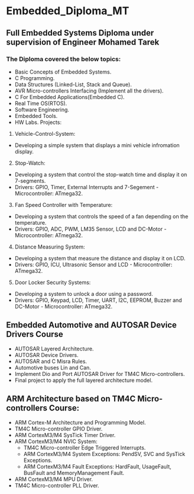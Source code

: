 # Embedded_Diploma_MT
## Full Embedded Systems Diploma under supervision of Engineer Mohamed Tarek
### The Diploma covered the below topics:
- Basic Concepts of Embedded Systems.
- C Programming.
- Data Structures (Linked-List, Stack and Queue).
- AVR Micro-controllers Interfacing (Implement all the drivers).
- C For Embedded Applications(Embedded C).
- Real Time OS(RTOS).
- Software Engineering.
- Embedded Tools.
- HW Labs.
Projects:
1. Vehicle-Control-System:
  - Developing a simple system that displays a mini vehicle infromation display.
2. Stop-Watch:
  - Developing a system that control the stop-watch time and display it on 7-segments.
  - Drivers: GPIO, Timer, External Interrupts and 7-Segement - Microcontroller: ATmega32.
3. Fan Speed Controller with Temperature:
  - Developing a system that controls the speed of a fan depending on the temperature.
  - Drivers: GPIO, ADC, PWM, LM35 Sensor, LCD and DC-Motor - Microcontroller: ATmega32.
4. Distance Measuring System:
  - Developing a system that measure the distance and display it on LCD.
  - Drivers: GPIO, ICU, Ultrasonic Sensor and LCD - Microcontroller: ATmega32.
5. Door Locker Security Systems:
  - Developing a system to unlock a door using a password.
  - Drivers: GPIO, Keypad, LCD, Timer, UART, I2C, EEPROM, Buzzer and DC-Motor - Microcontroller: ATmega32.

## Embedded Automotive and AUTOSAR Device Drivers Course
  - AUTOSAR Layered Architecture.
  - AUTOSAR Device Drivers.
  - AUTOSAR and C Misra Rules.
  -  Automotive buses Lin and Can.
  - Implement Dio and Port AUTOSAR Driver for TM4C Micro-controllers.
  - Final project to apply the full layered architecture model.

## ARM Architecture based on TM4C Micro-controllers Course:
  - ARM Cortex-M Architecture and Programming Model.
  - TM4C Micro-controller GPIO Driver.
  - ARM CortexM3/M4 SysTick Timer Driver.
  - ARM CortexM3/M4 NVIC System:
    - TM4C Micro-controller Edge Triggered Interrupts.
    - ARM CortexM3/M4 System Exceptions: PendSV, SVC and SysTick Exceptions.
    - ARM CortexM3/M4 Fault Exceptions: HardFault, UsageFault, BusFault and MemoryManagement Fault.
  - ARM CortexM3/M4 MPU Driver.
  - TM4C Micro-controller PLL Driver.
